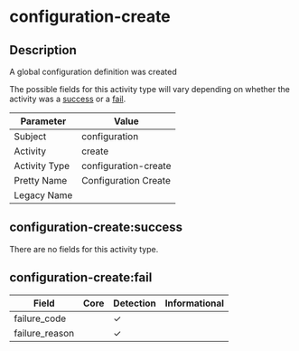 configuration-create
====================

Description
-----------
A global configuration definition was created

The possible fields for this activity type will vary depending on whether the activity was a [success](#configuration-createsuccess) or a [fail](#configuration-createfail).

| Parameter     | Value                |
| ------------- | -------------------- |
| Subject       | configuration        |
| Activity      | create               |
| Activity Type | configuration-create |
| Pretty Name   | Configuration Create |
| Legacy Name   |                      |

configuration-create:success
----------------------------

There are no fields for this activity type.


configuration-create:fail
-------------------------

| Field          | Core | Detection | Informational |
| -------------- | ---- | --------- | ------------- |
| failure_code   |      | &#10003;  |               |
| failure_reason |      | &#10003;  |               |